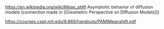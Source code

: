 https://en.wikipedia.org/wiki/Mean_shift
Asymptotic behavior of diffusion models (connection made in [[Geometric Perspective on Diffusion Models]])

https://courses.csail.mit.edu/6.869/handouts/PAMIMeanshift.pdf
